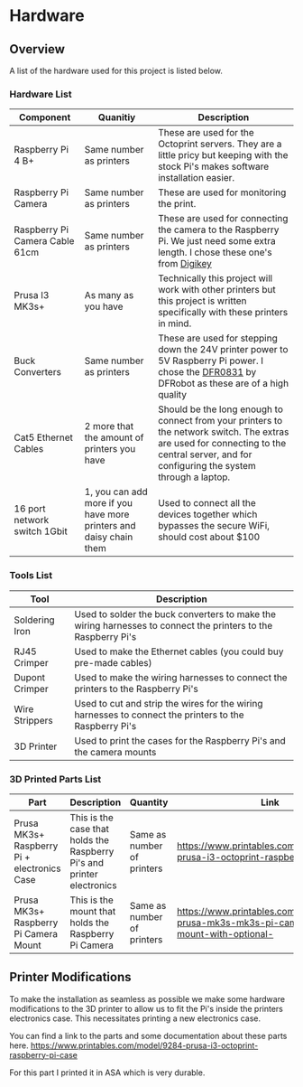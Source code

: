 # Hardware

## Overview

A list of the hardware used for this project is listed below.

### Hardware List

| Component                    | Quanitiy                                                           | Description                                                                                                                                                                               |
| ---------------------------- | ------------------------------------------------------------------ | ----------------------------------------------------------------------------------------------------------------------------------------------------------------------------------------- |
| Raspberry Pi 4 B+            | Same number as printers                                            | These are used for the Octoprint servers. They are a little pricy but keeping with the stock Pi's makes software installation easier.                                                     |
| Raspberry Pi Camera          | Same number as printers                                            | These are used for monitoring the print.                                                                                                                                                  |
| Raspberry Pi Camera Cable 61cm| Same number as printers                                            | These are used for connecting the camera to the Raspberry Pi. We just need some extra length. I chose these one's from [Digikey](https://www.digikey.ca/en/products/detail/adafruit-industries-llc/1731/6238161)                                                                                                                     |
| Prusa I3 MK3s+               | As many as you have                                                | Technically this project will work with other printers but this project is written specifically with these printers in mind.                                                              |
| Buck Converters              | Same number as printers                                            | These are used for stepping down the 24V printer power to 5V Raspberry Pi power. I chose the [DFR0831](https://www.digikey.ca/en/products/detail/dfrobot/DFR0831/14322651) by DFRobot as these are of a high quality                                            |
| Cat5 Ethernet Cables         | 2 more that the amount of printers you have                        | Should be the long enough to connect from your printers to the network switch. The extras are used for connecting to the central server, and for configuring the system through a laptop. |
| 16 port network switch 1Gbit | 1, you can add more if you have more printers and daisy chain them | Used to connect all the devices together which bypasses the secure WiFi, should cost about $100                                                                                           |


### Tools List

| Tool | Description |
| ---- | ----------- |
| Soldering Iron | Used to solder the buck converters to make the wiring harnesses to connect the printers to the Raspberry Pi's |
| RJ45 Crimper | Used to make the Ethernet cables (you could buy pre-made cables) |
| Dupont Crimper | Used to make the wiring harnesses to connect the printers to the Raspberry Pi's |
| Wire Strippers | Used to cut and strip the wires for the wiring harnesses to connect the printers to the Raspberry Pi's |
| 3D Printer | Used to print the cases for the Raspberry Pi's and the camera mounts |

### 3D Printed Parts List
| Part | Description | Quantity |  Link |
| ---- | ----------- | ---- | ------ |
| Prusa MK3s+ Raspberry Pi + electronics Case | This is the case that holds the Raspberry Pi's and printer electronics | Same as number of printers | https://www.printables.com/model/9284-prusa-i3-octoprint-raspberry-pi-case |
| Prusa MK3s+ Raspberry Pi Camera Mount | This is the mount that holds the Raspberry Pi Camera | Same as number of printers | https://www.printables.com/model/46866-prusa-mk3s-mk3s-pi-camera-v21-mount-with-optional- |

## Printer Modifications

To make the installation as seamless as possible we make some hardware modifications to the 3D printer to allow us to fit the Pi's inside the printers electronics case. This necessitates printing a new electronics case.

You can find a link to the parts and some documentation about these parts here.
https://www.printables.com/model/9284-prusa-i3-octoprint-raspberry-pi-case

For this part I printed it in ASA which is very durable.
